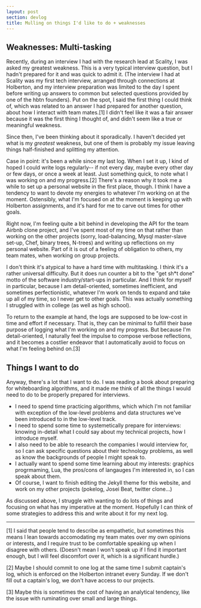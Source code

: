 ```yaml
---
layout: post
section: devlog
title: Mulling on things I'd like to do + weaknesses
---
```

## Weaknesses: Multi-tasking 
Recently, during an interview I had with the research lead at Scality, I was asked my greatest weakness. This is a very typical interview question, but I hadn't prepared for it and was quick to admit it. (The interview I had at Scality was my first tech interview, arranged through connections at Holberton, and my interview preparation was limited to the day I spent before writing up answers to common but selected questions provided by one of the hbtn founders). Put on the spot, I said the first thing I could think of, which was related to an answer I had prepared for another question, about how I interact with team mates.[1] I didn't feel like it was a fair answer because it was the first thing I thought of, and didn't seem like a true or meaningful weakness.

Since then, I've been thinking about it sporadically. I haven't decided yet what is my _greatest_ weakness, but one of them is probably my issue leaving things half-finished and splitting my attention.

Case in point: it's been a while since my last log. When I set it up, I kind of hoped I could write logs regularly-- if not every day, maybe every other day or few days, or once a week at least. Just something quick, to note what I was working on and my progress.[2] There's a reason why it took me a while to set up a personal website in the first place, though. I think I have a tendency to want to devote my energies to whatever I'm working on at the moment. Ostensibly, what I'm focused on at the moment is keeping up with Holberton assignments, and it's hard for me to carve out times for other goals.

Right now, I'm feeling quite a bit behind in developing the API for the team Airbnb clone project, and I've spent most of my time on that rather than working on the other projects (sorry, load-balancing, Mysql master-slave set-up, Chef, binary trees, N-trees) and writing up reflections on my personal website. Part of it is out of a feeling of obligation to others, my team mates, when working on group projects.

 I don't think it's atypical to have a hard time with multitasking. I think it's a rather universal difficulty. But it does run counter a bit to the "get sh*t done" motto of the software industry/start-ups in particular. And I think for myself in particular, because I am detail-oriented, sometimes inefficient, and sometimes perfectionistic, whatever I'm work on tends to expand and take up all of my time, so I never get to other goals. This was actually something I struggled with in college (as well as high school).
 
 To return to the example at hand, the logs are supposed to be low-cost in time and effort if necessary. That is, they can be minimal to fulfill their base purpose of logging what I'm working on and my progress. But because I'm detail-oriented, I naturally feel the impulse to compose verbose reflections, and it becomes a costlier endeavor that I automatically avoid to focus on what I'm feeling behind on.[3]
 
## Things I want to do
 Anyway, there's a lot that I want to do. I was reading a book about preparing for whiteboarding algorithms, and it made me think of all the things I would need to do to be properly prepared for interviews.
 - I need to spend time practicing algorithms, which which I'm not familiar with exception of the low-level problems and data structures we've been introduced to in the low-level track.
 - I need to spend some time to systemetically prepare for interviews: knowing in-detail what I could say about my technical projects, how I introduce myself.
 - I also need to be able to research the companies I would interview for, so I can ask specific questions about their technology problems, as well as know the backgrounds of people I might speak to.
 - I actually want to spend some time learning about my interests: graphics progrmaming, Lua, the pros/cons of langauges I'm interested in, so I can speak about them.
 - Of course, I want to finish editing the Jekyll theme for this website, and work on my other projects (pokelog, Josei Beat, twitter clone...)
 
 As discussed above, I struggle with wanting to do lots of things and focusing on what has my imperative at the moment. Hopefully I can think of some strategies to address this and write about it for my next log.
 
 -------------------
 [1] I said that people tend to describe as empathetic, but sometimes this means I lean towards accomodating my team mates over my own opinions or interests, and I require trust to be comfortable speaking up when I disagree with others. (Doesn't mean I won't speak up if I find it important enough, but I will feel discomfort over it, which is a significant hurdle.)
 
 [2] Maybe I should commit to one log at the same time I submit captain's log, which is enforced on the Holberton intranet every Sunday. If we don't fill out a captain's log, we don't have access to our projects.
 
 [3] Maybe this is sometimes the cost of having an analytical tendency, like the issue with ruminating over small and large things.
